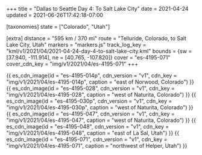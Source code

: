 +++
title = "Dallas to Seattle Day 4: To Salt Lake City"
date = 2021-04-24
updated = 2021-06-26T17:42:18-07:00

[taxonomies]
state = ["Colorado", "Utah"]

[extra]
distance = "595 km / 370 mi"
route = "Telluride, Colorado, to Salt Lake City, Utah"
markers = "markers.js"
track_log_key = "kml/v1/2021/04/2021-04-24-day-4-to-salt-lake-city.kml"
bounds = {sw = [37.940, -111.914], ne = [40.765, -107.820]}
cover = "es-4195-071"
cover_cdn_key = "img/v1/2021/04/es-4195-071"
+++

<!-- more -->

{{ es_cdn_image(id = "es-4195-014p", cdn_version = "v1", cdn_key = "img/v1/2021/04/es-4195-014p", caption = "east of Norwood, Colorado") }}
{{ es_cdn_image(id = "es-4195-028", cdn_version = "v1", cdn_key = "img/v1/2021/04/es-4195-028", caption = "west of Naturita, Colorado") }}
{{ es_cdn_image(id = "es-4195-030p", cdn_version = "v1", cdn_key = "img/v1/2021/04/es-4195-030p", caption = "west of Naturita, Colorado") }}
{{ es_cdn_image(id = "es-4195-047", cdn_version = "v1", cdn_key = "img/v1/2021/04/es-4195-047", caption = "west of Naturita, Colorado") }}
{{ es_cdn_image(id = "es-4195-048", cdn_version = "v1", cdn_key = "img/v1/2021/04/es-4195-048", caption = "east of La Sal, Utah") }}
{{ es_cdn_image(id = "es-4195-071", cdn_version = "v1", cdn_key = "img/v1/2021/04/es-4195-071", caption = "northwest of Helper, Utah") }}
